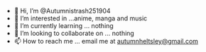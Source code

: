 - 👋 Hi, I’m @Autumnistrash251904
- 👀 I’m interested in ...anime, manga and music
- 🌱 I’m currently learning ... nothing 
- 💞️ I’m looking to collaborate on ... nothing 
- 📫 How to reach me ... email me at autumnheltsley@gmail.com

<!---
Autumnistrash251904/Autumnistrash251904 is a ✨ special ✨ repository because its `README.md` (this file) appears on your GitHub profile.
You can click the Preview link to take a look at your changes.
--->

